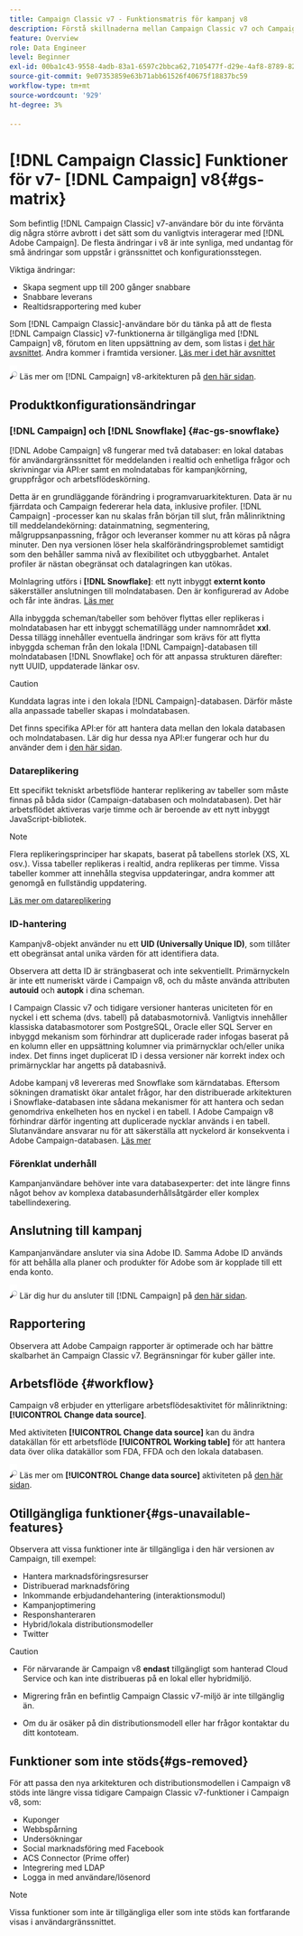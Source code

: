 ```yaml
---
title: Campaign Classic v7 - Funktionsmatris för kampanj v8
description: Förstå skillnaderna mellan Campaign Classic v7 och Campaign v8
feature: Overview
role: Data Engineer
level: Beginner
exl-id: 00ba1c43-9558-4adb-83a1-6597c2bbca62,7105477f-d29e-4af8-8789-82b4459761b0
source-git-commit: 9e07353859e63b71abb61526f40675f18837bc59
workflow-type: tm+mt
source-wordcount: '929'
ht-degree: 3%

---
```


# [!DNL Campaign Classic] Funktioner för v7- [!DNL Campaign] v8{#gs-matrix}

Som befintlig [!DNL Campaign Classic] v7-användare bör du inte förvänta dig några större avbrott i det sätt som du vanligtvis interagerar med [!DNL Adobe Campaign]. De flesta ändringar i v8 är inte synliga, med undantag för små ändringar som uppstår i gränssnittet och konfigurationsstegen.

Viktiga ändringar:

* Skapa segment upp till 200 gånger snabbare
* Snabbare leverans
* Realtidsrapportering med kuber

Som [!DNL Campaign Classic]-användare bör du tänka på att de flesta [!DNL Campaign Classic] v7-funktionerna är tillgängliga med [!DNL Campaign] v8, förutom en liten uppsättning av dem, som listas i [det här avsnittet](#gs-removed). Andra kommer i framtida versioner. [Läs mer i det här avsnittet](#gs-unavailable-features)

![](../assets/do-not-localize/glass.png) Läs mer om  [!DNL Campaign] v8-arkitekturen på  [den här sidan](../dev/architecture.md).

## Produktkonfigurationsändringar

### [!DNL Campaign] och  [!DNL Snowflake] {#ac-gs-snowflake}

[!DNL Adobe Campaign] v8 fungerar med två databaser: en lokal databas för användargränssnittet för meddelanden i realtid och enhetliga frågor och skrivningar via API:er samt en molndatabas för kampanjkörning, gruppfrågor och arbetsflödeskörning.

Detta är en grundläggande förändring i programvaruarkitekturen. Data är nu fjärrdata och Campaign federerar hela data, inklusive profiler. [!DNL Campaign] -processer kan nu skalas från början till slut, från målinriktning till meddelandekörning: datainmatning, segmentering, målgruppsanpassning, frågor och leveranser kommer nu att köras på några minuter. Den nya versionen löser hela skalförändringsproblemet samtidigt som den behåller samma nivå av flexibilitet och utbyggbarhet. Antalet profiler är nästan obegränsat och datalagringen kan utökas.

Molnlagring utförs i **[!DNL Snowflake]**: ett nytt inbyggt **externt konto** säkerställer anslutningen till molndatabasen. Den är konfigurerad av Adobe och får inte ändras. [Läs mer](../config/external-accounts.md)

Alla inbyggda scheman/tabeller som behöver flyttas eller replikeras i molndatabasen har ett inbyggt schematillägg under namnområdet **xxl**. Dessa tillägg innehåller eventuella ändringar som krävs för att flytta inbyggda scheman från den lokala [!DNL Campaign]-databasen till molndatabasen [!DNL Snowflake] och för att anpassa strukturen därefter: nytt UUID, uppdaterade länkar osv.

>[!CAUTION]
>
> Kunddata lagras inte i den lokala [!DNL Campaign]-databasen. Därför måste alla anpassade tabeller skapas i molndatabasen.

Det finns specifika API:er för att hantera data mellan den lokala databasen och molndatabasen. Lär dig hur dessa nya API:er fungerar och hur du använder dem i [den här sidan](../dev/new-apis.md).

### Datareplikering

Ett specifikt tekniskt arbetsflöde hanterar replikering av tabeller som måste finnas på båda sidor (Campaign-databasen och molndatabasen). Det här arbetsflödet aktiveras varje timme och är beroende av ett nytt inbyggt JavaScript-bibliotek.

>[!NOTE]
>
> Flera replikeringsprinciper har skapats, baserat på tabellens storlek (XS, XL osv.).
> Vissa tabeller replikeras i realtid, andra replikeras per timme. Vissa tabeller kommer att innehålla stegvisa uppdateringar, andra kommer att genomgå en fullständig uppdatering.

[Läs mer om datareplikering](../config/replication.md)

### ID-hantering

Kampanjv8-objekt använder nu ett **UID (Universally Unique ID)**, som tillåter ett obegränsat antal unika värden för att identifiera data.

Observera att detta ID är strängbaserat och inte sekventiellt. Primärnyckeln är inte ett numeriskt värde i Campaign v8, och du måste använda attributen **autouid** och **autopk** i dina scheman.

I Campaign Classic v7 och tidigare versioner hanteras uniciteten för en nyckel i ett schema (dvs. tabell) på databasmotornivå. Vanligtvis innehåller klassiska databasmotorer som PostgreSQL, Oracle eller SQL Server en inbyggd mekanism som förhindrar att duplicerade rader infogas baserat på en kolumn eller en uppsättning kolumner via primärnycklar och/eller unika index. Det finns inget duplicerat ID i dessa versioner när korrekt index och primärnycklar har angetts på databasnivå.

Adobe kampanj v8 levereras med Snowflake som kärndatabas. Eftersom sökningen dramatiskt ökar antalet frågor, har den distribuerade arkitekturen i Snowflake-databasen inte sådana mekanismer för att hantera och sedan genomdriva enkelheten hos en nyckel i en tabell. I Adobe Campaign v8 förhindrar därför ingenting att duplicerade nycklar används i en tabell. Slutanvändare ansvarar nu för att säkerställa att nyckelord är konsekventa i Adobe Campaign-databasen. [Läs mer](../dev/keys.md)

### Förenklat underhåll

Kampanjanvändare behöver inte vara databasexperter: det inte längre finns något behov av komplexa databasunderhållsåtgärder eller komplex tabellindexering.

## Anslutning till kampanj

Kampanjanvändare ansluter via sina Adobe ID. Samma Adobe ID används för att behålla alla planer och produkter för Adobe som är kopplade till ett enda konto.

![](../assets/do-not-localize/glass.png) Lär dig hur du ansluter till  [!DNL Campaign] på  [den här sidan](connect.md).

## Rapportering

Observera att Adobe Campaign rapporter är optimerade och har bättre skalbarhet än Campaign Classic v7. Begränsningar för kuber gäller inte.

## Arbetsflöde {#workflow}

Campaign v8 erbjuder en ytterligare arbetsflödesaktivitet för målinriktning: **[!UICONTROL Change data source]**.

Med aktiviteten **[!UICONTROL Change data source]** kan du ändra datakällan för ett arbetsflöde **[!UICONTROL Working table]** för att hantera data över olika datakällor som FDA, FFDA och den lokala databasen.

![](../assets/do-not-localize/glass.png) Läs mer om  **[!UICONTROL Change data source]** aktiviteten på  [den här sidan](../config/workflows.md#change-data-source-activity).

## Otillgängliga funktioner{#gs-unavailable-features}

Observera att vissa funktioner inte är tillgängliga i den här versionen av Campaign, till exempel:

* Hantera marknadsföringsresurser
* Distribuerad marknadsföring
* Inkommande erbjudandehantering (interaktionsmodul)
* Kampanjoptimering
* Responshanteraren
* Hybrid/lokala distributionsmodeller
* Twitter

>[!CAUTION]
>
>* För närvarande är Campaign v8 **endast** tillgängligt som hanterad Cloud Service och kan inte distribueras på en lokal eller hybridmiljö.
>
>* Migrering från en befintlig Campaign Classic v7-miljö är inte tillgänglig än.
>
>* Om du är osäker på din distributionsmodell eller har frågor kontaktar du ditt kontoteam.


## Funktioner som inte stöds{#gs-removed}

För att passa den nya arkitekturen och distributionsmodellen i Campaign v8 stöds inte längre vissa tidigare Campaign Classic v7-funktioner i Campaign v8, som:

* Kuponger
* Webbspårning
* Undersökningar
* Social marknadsföring med Facebook
* ACS Connector (Prime offer)
* Integrering med LDAP
* Logga in med användare/lösenord

>[!NOTE]
>
>Vissa funktioner som inte är tillgängliga eller som inte stöds kan fortfarande visas i användargränssnittet.